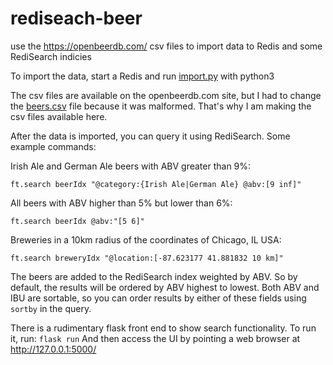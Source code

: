 # rediseach-beer

use the https://openbeerdb.com/ csv files to import data to Redis and some RediSearch indicies

To import the data, start a Redis and run [import.py](../master/import.py) with python3

The csv files are available on the openbeerdb.com site, but I had to change the [beers.csv](../master/beers.csv) file because it was malformed. That's why I am making the csv files available here.

After the data is imported, you can query it using RediSearch. Some example commands:

Irish Ale and German Ale beers with ABV greater than 9%:

`ft.search beerIdx "@category:{Irish Ale|German Ale} @abv:[9 inf]"`

All beers with ABV higher than 5% but lower than 6%:

`ft.search beerIdx @abv:"[5 6]"`

Breweries in a 10km radius of the coordinates of Chicago, IL USA:

`ft.search breweryIdx "@location:[-87.623177 41.881832 10 km]"`

The beers are added to the RediSearch index weighted by ABV. So by default, the results will be ordered by ABV highest to lowest. Both ABV and IBU are sortable, so you can order results by either of these fields using `sortby` in the query.

There is a rudimentary flask front end to show search functionality. To run it, run:
`flask run`
And then access the UI by pointing a web browser at http://127.0.0.1:5000/
